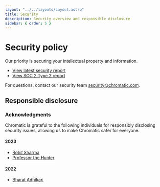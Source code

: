 ```yaml
---
layout: "../../layouts/Layout.astro"
title: Security
description: Security overview and responsible disclosure
sidebar: { order: 5 }
---
```


# Security policy

Our priority is securing your intellectual property and information.

- [View latest security report](https://app.drata.com/security-report/36340072-4a17-4b9e-80be-1b80562aeb41/30c79316-dfa2-42a8-9b0c-2766cd6ecb89)
- [View SOC 2 Type 2 report](https://security.chromatic.com/)

For questions, contact our security team [security@chromatic.com](mailto:security@chromatic.com).

## Responsible disclosure

### Acknowledgments

Chromatic is grateful to the following individuals for responsibly disclosing security issues, allowing us to make Chromatic safer for everyone.

#### 2023

- [Rohit Sharma](https://www.linkedin.com/in/r0x5r/)
- [Professor the Hunter](https://www.linkedin.com/in/bughuntar/)

#### 2022

- [Bharat Adhikari](https://www.linkedin.com/in/bharat-adhikari-726337225)
